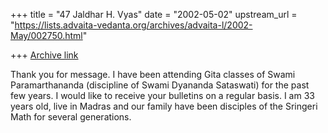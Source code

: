 +++
title = "47 Jaldhar H. Vyas"
date = "2002-05-02"
upstream_url = "https://lists.advaita-vedanta.org/archives/advaita-l/2002-May/002750.html"

+++
[Archive link](https://lists.advaita-vedanta.org/archives/advaita-l/2002-May/002750.html)

Thank you for message. I have been attending Gita classes of Swami
Paramarthananda (discipline of Swami Dyananda Sataswati) for the past few
years. I would like to receive your bulletins on a regular basis.  I am 33
years old, live in Madras and our family have been disciples of the Sringeri
Math for several generations.

